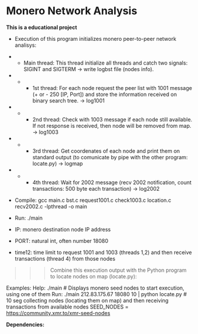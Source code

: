 # Monero Network Analysis
<b> This is a educational project </b>

 * Execution of this program initializes monero peer-to-peer network analisys:
 * *   Main thread: This thread initialize all threads and catch two signals: SIGINT and SIGTERM -> write logbst file (nodes info).
 * *  - 1st thread: For each node request the peer list with 1001 message (+ or - 250 [IP, Port]) and store the information received on binary search tree. -> log1001
 * *  - 2nd thread: Check with 1003 message if each node still available. If not response is received, then node will be removed from map.                  -> log1003
 * *  - 3rd thread: Get coordenates of each node and print them on standard output (to comunicate by pipe with the other program: locate.py)                -> logmap
 * *  - 4th thread: Wait for 2002 message (recv 2002 notification, count transactions: 500 byte each transaction)                                           -> log2002

 * Compile: gcc main.c bst.c request1001.c check1003.c location.c recv2002.c -lpthread -o main
 * Run:     ./main <IP> <PORT> <time12>
 * IP: monero destination node IP address
 * PORT: natural int, often number 18080
 * time12: time limit to request 1001 and 1003 (threads 1,2) and then receive transactions (thread 4) from those nodes
 >>> Combine this execution output with the Python program to locate nodes on map (locate.py):

Examples:
 Help: ./main # Displays monero seed nodes to start execution, using one of them
 Run:  ./main 212.83.175.67 18080 10 | python locate.py # 10 seg collecting nodes (locating them on map) and then receiving transactions from available nodes
SEED_NODES = https://community.xmr.to/xmr-seed-nodes



<b> Dependencies: </b>


